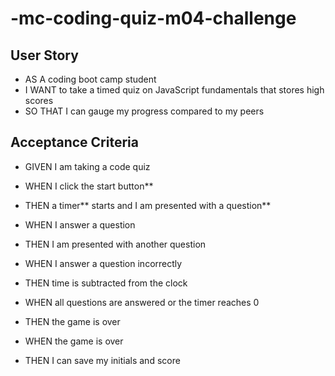 # -mc-coding-quiz-m04-challenge

## User Story
- AS A coding boot camp student
- I WANT to take a timed quiz on JavaScript fundamentals that stores high scores
- SO THAT I can gauge my progress compared to my peers

## Acceptance Criteria
- GIVEN I am taking a code quiz
- WHEN I click the start button**
- THEN a timer** starts and I am presented with a question**

- WHEN I answer a question
- THEN I am presented with another question

- WHEN I answer a question incorrectly
- THEN time is subtracted from the clock

- WHEN all questions are answered or the timer reaches 0
- THEN the game is over

- WHEN the game is over
- THEN I can save my initials and score